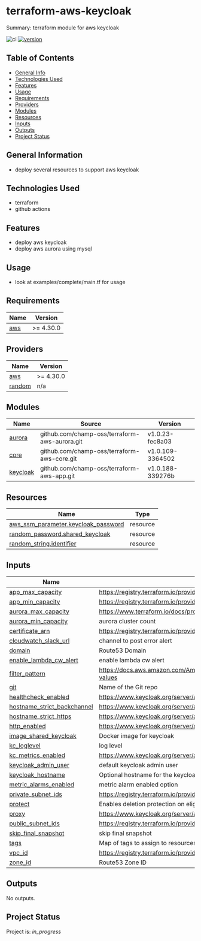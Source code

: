 # terraform-aws-keycloak

Summary: terraform module for aws keycloak

![ci](https://github.com/conventional-changelog/standard-version/workflows/ci/badge.svg)
[![version](https://img.shields.io/badge/version-1.x-yellow.svg)](https://semver.org)

## Table of Contents
* [General Info](#general-information)
* [Technologies Used](#technologies-used)
* [Features](#Features)
* [Usage](#usage)
* [Requirements](#Requirements)
* [Providers](#Providers)
* [Modules](#Modules)
* [Resources](#Resources)
* [Inputs](#Inputs)
* [Outputs](#Outputs)
* [Project Status](#project-status)

## General Information
- deploy several resources to support aws keycloak

## Technologies Used
- terraform
- github actions

## Features

* deploy aws keycloak
* deploy aws aurora using mysql 

## Usage

* look at examples/complete/main.tf for usage

<!-- BEGIN_TF_DOCS -->
## Requirements

| Name | Version |
|------|---------|
| <a name="requirement_aws"></a> [aws](#requirement\_aws) | >= 4.30.0 |

## Providers

| Name | Version |
|------|---------|
| <a name="provider_aws"></a> [aws](#provider\_aws) | >= 4.30.0 |
| <a name="provider_random"></a> [random](#provider\_random) | n/a |

## Modules

| Name | Source | Version |
|------|--------|---------|
| <a name="module_aurora"></a> [aurora](#module\_aurora) | github.com/champ-oss/terraform-aws-aurora.git | v1.0.23-fec8a03 |
| <a name="module_core"></a> [core](#module\_core) | github.com/champ-oss/terraform-aws-core.git | v1.0.109-3364502 |
| <a name="module_keycloak"></a> [keycloak](#module\_keycloak) | github.com/champ-oss/terraform-aws-app.git | v1.0.188-339276b |

## Resources

| Name | Type |
|------|------|
| [aws_ssm_parameter.keycloak_password](https://registry.terraform.io/providers/hashicorp/aws/latest/docs/resources/ssm_parameter) | resource |
| [random_password.shared_keycloak](https://registry.terraform.io/providers/hashicorp/random/latest/docs/resources/password) | resource |
| [random_string.identifier](https://registry.terraform.io/providers/hashicorp/random/latest/docs/resources/string) | resource |

## Inputs

| Name | Description | Type | Default | Required |
|------|-------------|------|---------|:--------:|
| <a name="input_app_max_capacity"></a> [app\_max\_capacity](#input\_app\_max\_capacity) | https://registry.terraform.io/providers/hashicorp/aws/latest/docs/resources/appautoscaling_target#max_capacity | `number` | `10` | no |
| <a name="input_app_min_capacity"></a> [app\_min\_capacity](#input\_app\_min\_capacity) | https://registry.terraform.io/providers/hashicorp/aws/latest/docs/resources/appautoscaling_target#min_capacity | `number` | `2` | no |
| <a name="input_aurora_max_capacity"></a> [aurora\_max\_capacity](#input\_aurora\_max\_capacity) | https://www.terraform.io/docs/providers/aws/r/rds_cluster.html#max_capacity | `number` | `10` | no |
| <a name="input_aurora_min_capacity"></a> [aurora\_min\_capacity](#input\_aurora\_min\_capacity) | aurora cluster count | `number` | `2` | no |
| <a name="input_certificate_arn"></a> [certificate\_arn](#input\_certificate\_arn) | https://registry.terraform.io/providers/hashicorp/aws/latest/docs/resources/lb_listener#certificate_arn | `string` | n/a | yes |
| <a name="input_cloudwatch_slack_url"></a> [cloudwatch\_slack\_url](#input\_cloudwatch\_slack\_url) | channel to post error alert | `string` | `""` | no |
| <a name="input_domain"></a> [domain](#input\_domain) | Route53 Domain | `string` | n/a | yes |
| <a name="input_enable_lambda_cw_alert"></a> [enable\_lambda\_cw\_alert](#input\_enable\_lambda\_cw\_alert) | enable lambda cw alert | `bool` | `false` | no |
| <a name="input_filter_pattern"></a> [filter\_pattern](#input\_filter\_pattern) | https://docs.aws.amazon.com/AmazonCloudWatch/latest/logs/FilterAndPatternSyntax.html#extract-log-event-values | `string` | `""` | no |
| <a name="input_git"></a> [git](#input\_git) | Name of the Git repo | `string` | `"terraform-aws-keycloak"` | no |
| <a name="input_healthcheck_enabled"></a> [healthcheck\_enabled](#input\_healthcheck\_enabled) | https://www.keycloak.org/server/all-config#_health | `bool` | `true` | no |
| <a name="input_hostname_strict_backchannel"></a> [hostname\_strict\_backchannel](#input\_hostname\_strict\_backchannel) | https://www.keycloak.org/server/all-config#_httptls | `bool` | `false` | no |
| <a name="input_hostname_strict_https"></a> [hostname\_strict\_https](#input\_hostname\_strict\_https) | https://www.keycloak.org/server/all-config#_httptls | `bool` | `false` | no |
| <a name="input_http_enabled"></a> [http\_enabled](#input\_http\_enabled) | https://www.keycloak.org/server/all-config#_httptls | `bool` | `true` | no |
| <a name="input_image_shared_keycloak"></a> [image\_shared\_keycloak](#input\_image\_shared\_keycloak) | Docker image for keycloak | `string` | `"quay.io/keycloak/keycloak:20.0.1"` | no |
| <a name="input_kc_loglevel"></a> [kc\_loglevel](#input\_kc\_loglevel) | log level | `string` | `"INFO"` | no |
| <a name="input_kc_metrics_enabled"></a> [kc\_metrics\_enabled](#input\_kc\_metrics\_enabled) | https://www.keycloak.org/server/all-config#_metrics | `bool` | `false` | no |
| <a name="input_keycloak_admin_user"></a> [keycloak\_admin\_user](#input\_keycloak\_admin\_user) | default keycloak admin user | `string` | `"admin"` | no |
| <a name="input_keycloak_hostname"></a> [keycloak\_hostname](#input\_keycloak\_hostname) | Optional hostname for the keycloak server. If omitted a random identifier will be used. | `string` | `"keycloak"` | no |
| <a name="input_metric_alarms_enabled"></a> [metric\_alarms\_enabled](#input\_metric\_alarms\_enabled) | metric alarm enabled option | `bool` | `false` | no |
| <a name="input_private_subnet_ids"></a> [private\_subnet\_ids](#input\_private\_subnet\_ids) | https://registry.terraform.io/providers/hashicorp/aws/latest/docs/resources/eks_cluster#subnet_ids | `list(string)` | n/a | yes |
| <a name="input_protect"></a> [protect](#input\_protect) | Enables deletion protection on eligible resources | `bool` | `true` | no |
| <a name="input_proxy"></a> [proxy](#input\_proxy) | https://www.keycloak.org/server/all-config#_proxy | `string` | `"edge"` | no |
| <a name="input_public_subnet_ids"></a> [public\_subnet\_ids](#input\_public\_subnet\_ids) | https://registry.terraform.io/providers/hashicorp/aws/latest/docs/resources/lb#subnets | `list(string)` | n/a | yes |
| <a name="input_skip_final_snapshot"></a> [skip\_final\_snapshot](#input\_skip\_final\_snapshot) | skip final snapshot | `bool` | `false` | no |
| <a name="input_tags"></a> [tags](#input\_tags) | Map of tags to assign to resources | `map(string)` | `{}` | no |
| <a name="input_vpc_id"></a> [vpc\_id](#input\_vpc\_id) | https://registry.terraform.io/providers/hashicorp/aws/latest/docs/resources/lb_target_group#vpc_id | `string` | n/a | yes |
| <a name="input_zone_id"></a> [zone\_id](#input\_zone\_id) | Route53 Zone ID | `string` | n/a | yes |

## Outputs

No outputs.
<!-- END_TF_DOCS -->

## Project Status
Project is: _in_progress_ 